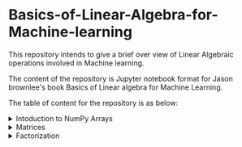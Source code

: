 # Basics-of-Linear-Algebra-for-Machine-learning

This repository intends to give a brief over view of Linear Algebraic operations involved in Machine learning.

The content of the repository is Jupyter notebook format for Jason brownlee's book Basics of Linear algebra for Machine Learning.

The table of content for the repository is as below:

<details>
  <summary>Intoduction to NumPy Arrays</summary>

1.  [NumPy Basics][1]
2.  [Combining Arrays][2]
3.  [Index, Slice and Reshape NumPy Arrays][3]
4.  [NumPy Array Broadcasting][4]
  
</details>

<details>
  <summary>Matrices</summary>

1.  [Vectors and Vector Arithmetic][5]
2.  [Vector Norms][6]
3.  [Matrices and Matrix Arithmetic][7]
4.  [Types of Matrices][8]
5.  [Matrix Operations][9]
6.  [Sparse Matrices][10]
7.  [Tensors and Tensor Arithmetic][11]
  
</details>

<details>
  <summary>Factorization</summary>
  
1.  [Matrix Decompositions][12]
2.  [Eigendecomposition][13]
3.  [Singular Value Decomposition][14]

</details>

<!-- Links reference -->
[1]: https://github.com/Preetam2114/Basics-of-Linear-Algebra-for-Machine-learning/blob/main/01.%20Intoduction%20to%20NumPy%20Arrays/01.%20NumPy%20Basics.ipynb
[2]: https://github.com/Preetam2114/Basics-of-Linear-Algebra-for-Machine-learning/blob/main/01.%20Intoduction%20to%20NumPy%20Arrays/02.%20Combining%20Arrays.ipynb
[3]: https://github.com/Preetam2114/Basics-of-Linear-Algebra-for-Machine-learning/blob/main/01.%20Intoduction%20to%20NumPy%20Arrays/03.%20Index%2C%20Slice%20and%20Reshape%20NumPy%20Arrays.ipynb
[4]: https://github.com/Preetam2114/Basics-of-Linear-Algebra-for-Machine-learning/blob/main/01.%20Intoduction%20to%20NumPy%20Arrays/04.%20NumPy%20Array%20Broadcasting.ipynb
[5]: https://github.com/Preetam2114/Basics-of-Linear-Algebra-for-Machine-learning/blob/main/02.%20Matrices/1.%20Vectors%20and%20Vector%20Arithmetic.ipynb
[6]: https://github.com/Preetam2114/Basics-of-Linear-Algebra-for-Machine-learning/blob/main/02.%20Matrices/3.%20Matrices%20and%20Matrix%20Arithmetic.ipynb
[7]: https://github.com/Preetam2114/Basics-of-Linear-Algebra-for-Machine-learning/blob/main/02.%20Matrices/3.%20Matrices%20and%20Matrix%20Arithmetic.ipynb
[8]: https://github.com/Preetam2114/Basics-of-Linear-Algebra-for-Machine-learning/blob/main/02.%20Matrices/4.%20Types%20of%20Matrices.ipynb
[9]: https://github.com/Preetam2114/Basics-of-Linear-Algebra-for-Machine-learning/blob/main/02.%20Matrices/5.%20Matrix%20Operations.ipynb
[10]: https://github.com/Preetam2114/Basics-of-Linear-Algebra-for-Machine-learning/blob/main/02.%20Matrices/6.%20Sparse%20Matrices.ipynb
[11]: https://github.com/Preetam2114/Basics-of-Linear-Algebra-for-Machine-learning/blob/main/02.%20Matrices/7.%20Tensors%20and%20Tensor%20Arithmetic.ipynb
[12]: https://github.com/Preetam2114/Basics-of-Linear-Algebra-for-Machine-learning/blob/main/03.%20Factorization/1.%20Matrix%20Decompositions.ipynb
[13]: https://github.com/Preetam2114/Basics-of-Linear-Algebra-for-Machine-learning/blob/main/03.%20Factorization/2.%20Eigendecomposition.ipynb
[14]: https://github.com/Preetam2114/Basics-of-Linear-Algebra-for-Machine-learning/blob/main/03.%20Factorization/3.%20Singular%20Value%20Decomposition.ipynb
